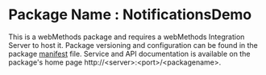 # Package Name : NotificationsDemo
This is a webMethods package and requires a webMethods Integration Server to host it. Package versioning and configuration can be found in the package [manifest](./NotificationsDemo/manifest.v3) file. Service and API documentation is available on the package's home page http://&lt;server&gt;:&lt;port&gt;/&lt;packagename>.